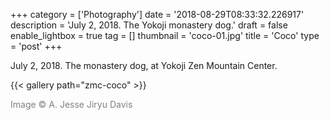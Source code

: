+++
category = ['Photography']
date = '2018-08-29T08:33:32.226917'
description = 'July 2, 2018. The Yokoji monastery dog.'
draft = false
enable_lightbox = true
tag = []
thumbnail = 'coco-01.jpg'
title = 'Coco'
type = 'post'
+++

July 2, 2018. The monastery dog, at Yokoji Zen Mountain Center.

{{< gallery path="zmc-coco" >}}

<span style="color: gray">Image &copy; A. Jesse Jiryu Davis</span>
